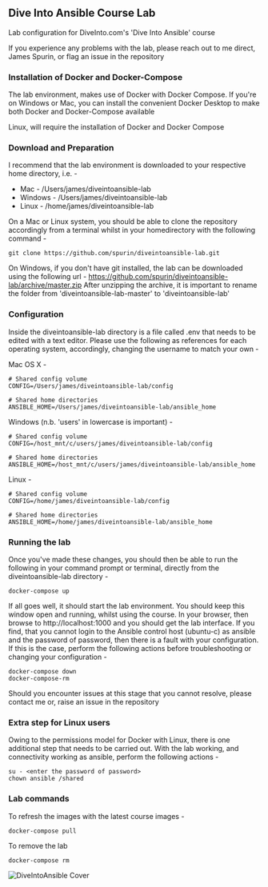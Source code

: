## Dive Into Ansible Course Lab

Lab configuration for DiveInto.com's 'Dive Into Ansible' course

If you experience any problems with the lab, please reach out to me direct, James Spurin, or flag an issue in the repository

### Installation of Docker and Docker-Compose

The lab environment, makes use of Docker with Docker Compose.  If you're on Windows or Mac, you can install the convenient
Docker Desktop to make both Docker and Docker-Compose available

Linux, will require the installation of Docker and Docker Compose

### Download and Preparation

I recommend that the lab environment is downloaded to your respective home directory, i.e. -

* Mac     - /Users/james/diveintoansible-lab
* Windows - /Users/james/diveintoansible-lab
* Linux   - /home/james/diveintoansible-lab

On a Mac or Linux system, you should be able to clone the repository accordingly from a terminal whilst in your homedirectory with the following command -

```git clone https://github.com/spurin/diveintoansible-lab.git```

On Windows, if you don't have git installed, the lab can be downloaded using the following url - https://github.com/spurin/diveintoansible-lab/archive/master.zip
After unzipping the archive, it is important to rename the folder from 'diveintoansible-lab-master' to 'diveintoansible-lab'

### Configuration

Inside the diveintoansible-lab directory is a file called .env that needs to be edited with a text editor.  Please use the following as references for each
operating system, accordingly, changing the username to match your own -

Mac OS X -

```
# Shared config volume
CONFIG=/Users/james/diveintoansible-lab/config

# Shared home directories
ANSIBLE_HOME=/Users/james/diveintoansible-lab/ansible_home
```

Windows (n.b. 'users' in lowercase is important) -

```
# Shared config volume
CONFIG=/host_mnt/c/users/james/diveintoansible-lab/config

# Shared home directories
ANSIBLE_HOME=/host_mnt/c/users/james/diveintoansible-lab/ansible_home
```

Linux -

```
# Shared config volume
CONFIG=/home/james/diveintoansible-lab/config

# Shared home directories
ANSIBLE_HOME=/home/james/diveintoansible-lab/ansible_home
```

### Running the lab

Once you've made these changes, you should then be able to run the following in your command prompt or terminal, directly from the diveintoansible-lab directory -

```
docker-compose up
```

If all goes well, it should start the lab environment.  You should keep this window open and running, whilst using the course.  In your browser, then browse to http://localhost:1000 and you should get the lab interface.  If you find, that you cannot login to the Ansible control host (ubuntu-c) as ansible and the password of password, then there is a fault with your configuration.  If this is the case, perform the following actions before troubleshooting or changing your configuration -

```
docker-compose down
docker-compose-rm
```

Should you encounter issues at this stage that you cannot resolve, please contact me or, raise an issue in the repository

### Extra step for Linux users

Owing to the permissions model for Docker with Linux, there is one additional step that needs to be carried out.  With the lab working, and connectivity working as ansible, perform the following actions -

```
su - <enter the password of password>
chown ansible /shared
```

### Lab commands

To refresh the images with the latest course images -

```
docker-compose pull
```

To remove the lab

```
docker-compose rm
```

![DiveIntoAnsible Cover](DiveIntoAnsible_Cover.png?raw=true "Dive Into Ansible")
